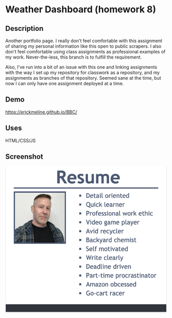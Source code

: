 # Weather Dashboard (homework 8)

## Description

Another portfolio page. I really don't feel comfortable with this assignment of sharing my personal information like this open to public scrapers. I also don't feel comfortable using class assignments as professional examples of my work. Never-the-less, this branch is to fulfill the requirement.

Also, I've run into a bit of an issue with this one and linking assignments with the way I set up my repository for classwork as a repository, and my assignments as branches of that repository. Seemed sane at the time, but now I can only have one assignment deployed at a time.

## Demo
https://erickmeline.github.io/BBC/

## Uses
HTML/CSS/JS

## Screenshot
![screen shot](./assets/images/screenshot.png)
